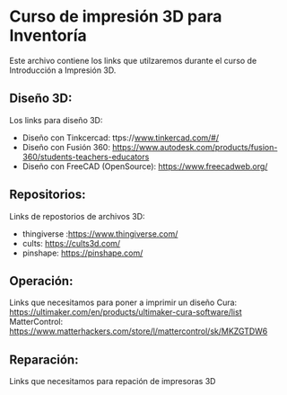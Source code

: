 # Curso de impresión 3D para Inventoría
Este archivo contiene los links que utilzaremos durante el curso de Introducción a Impresión 3D.

## Diseño 3D:
Los links para diseño 3D:
* Diseño con Tinkcercad: ttps://www.tinkercad.com/#/
* Diseño con Fusión 360: https://www.autodesk.com/products/fusion-360/students-teachers-educators
* Diseño con FreeCAD (OpenSource): https://www.freecadweb.org/ 

## Repositorios:
Links de repostorios de archivos 3D:
* thingiverse :https://www.thingiverse.com/
* cults: https://cults3d.com/
* pinshape: https://pinshape.com/

## Operación: 
Links que necesitamos para poner a imprimir un diseño
Cura: https://ultimaker.com/en/products/ultimaker-cura-software/list
MatterControl: https://www.matterhackers.com/store/l/mattercontrol/sk/MKZGTDW6

## Reparación:
Links que necesitamos para repación de impresoras 3D
